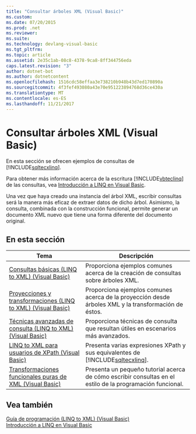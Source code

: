 ```yaml
---
title: "Consultar árboles XML (Visual Basic)"
ms.custom: 
ms.date: 07/20/2015
ms.prod: .net
ms.reviewer: 
ms.suite: 
ms.technology: devlang-visual-basic
ms.tgt_pltfrm: 
ms.topic: article
ms.assetid: 2e35c1ab-08c8-4378-9ca8-8ff344756eda
caps.latest.revision: "3"
author: dotnet-bot
ms.author: dotnetcontent
ms.openlocfilehash: 1516cdc58effaa3e738210b948b43d7ed170890a
ms.sourcegitcommit: 4f3fef493080a43e70e951223894768d36ce430a
ms.translationtype: MT
ms.contentlocale: es-ES
ms.lasthandoff: 11/21/2017
---
```

# <a name="querying-xml-trees-visual-basic"></a>Consultar árboles XML (Visual Basic)
En esta sección se ofrecen ejemplos de consultas de [!INCLUDE[sqltecxlinq](~/includes/sqltecxlinq-md.md)].  
  
 Para obtener más información acerca de la escritura [!INCLUDE[vbteclinq](~/includes/vbteclinq-md.md)] de las consultas, vea [Introducción a LINQ en Visual Basic](../../../../visual-basic/programming-guide/concepts/linq/getting-started-with-linq.md).  
  
 Una vez que haya creado una instancia del árbol XML, escribir consultas será la manera más eficaz de extraer datos de dicho árbol. Asimismo, la consulta, combinada con la construcción funcional, permite generar un documento XML nuevo que tiene una forma diferente del documento original.  
  
## <a name="in-this-section"></a>En esta sección  
  
|Tema|Descripción|  
|-----------|-----------------|  
|[Consultas básicas (LINQ to XML) (Visual Basic)](../../../../visual-basic/programming-guide/concepts/linq/basic-queries-linq-to-xml.md)|Proporciona ejemplos comunes acerca de la creación de consultas sobre árboles XML.|  
|[Proyecciones y transformaciones (LINQ to XML) (Visual Basic)](../../../../visual-basic/programming-guide/concepts/linq/projections-and-transformations-linq-to-xml.md)|Proporciona ejemplos comunes acerca de la proyección desde árboles XML y la transformación de éstos.|  
|[Técnicas avanzadas de consulta (LINQ to XML) (Visual Basic)](../../../../visual-basic/programming-guide/concepts/linq/advanced-query-techniques-linq-to-xml.md)|Proporciona técnicas de consulta que resultan útiles en escenarios más avanzados.|  
|[LINQ to XML para usuarios de XPath (Visual Basic)](../../../../visual-basic/programming-guide/concepts/linq/linq-to-xml-for-xpath-users.md)|Presenta varias expresiones XPath y sus equivalentes de [!INCLUDE[sqltecxlinq](~/includes/sqltecxlinq-md.md)].|  
|[Transformaciones funcionales puras de XML (Visual Basic)](../../../../visual-basic/programming-guide/concepts/linq/pure-functional-transformations-of-xml.md)|Presenta un pequeño tutorial acerca de cómo escribir consultas en el estilo de la programación funcional.|  
  
## <a name="see-also"></a>Vea también  
 [Guía de programación (LINQ to XML) (Visual Basic)](../../../../visual-basic/programming-guide/concepts/linq/programming-guide-linq-to-xml.md)  
 [Introducción a LINQ en Visual Basic](../../../../visual-basic/programming-guide/concepts/linq/getting-started-with-linq.md)
